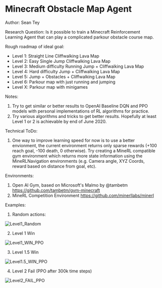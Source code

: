 # Minecraft Obstacle Map Agent
Author: Sean Tey

Research Question: Is it possible to train a Minecraft Reinforcement Learning Agent that can play a complicated parkour obstacle course map.

Rough roadmap of ideal goal:
* Level 1: Straight Line Cliffwalking Lava Map
* Level 2: Easy Single Jump Cliffwalking Lava Map
* Level 3: Medium difficulty Running Jump + Cliffwalking Lava Map
* Level 4: Hard difficulty Jump + Cliffwalking Lava Map
* Level 5: Jump + Obstacles + Cliffwalking Lava Map
* Level 6: Parkour map with just running and jumping
* Level X: Parkour map with minigames

Notes: 
1. Try to get similar or better results to OpenAI Baseline DQN and PPO models with personal implementations of RL algorithms for practice.
2. Try various algorithms and tricks to get better results. Hopefully at least Level 1 or 2 is achievable by end of June 2020.

Technical ToDo: 
1. One way to improve learning speed for now is to use a better envionment, the current environment returns only sparse rewards (+100 reach goal, -100 death, 0 otherwise). Try creating a MineRL compatible gym environment which returns more state information using the MineRLNavigation environments (e.g. Camera angle, XYZ Coords, reward based on distance from goal, etc).

Environments:
1. Open AI Gym, based on Microsoft's Malmo by @tambetm https://github.com/tambetm/gym-minecraft
2. MineRL Competition Environment https://github.com/minerllabs/minerl

Examples:

1. Random actions:

![Level1_Random](./assets/level1_random.GIF)

2. Level 1 Win

![Level1_WIN_PPO](./assets/level1_win.GIF)

3. Level 1.5 Win

![Level1.5_WIN_PPO](./assets/level1.5_win.GIF)

4. Level 2 Fail (PPO after 300k time steps)


![Level2_FAIL_PPO](./assets/level2_fail.GIF)
